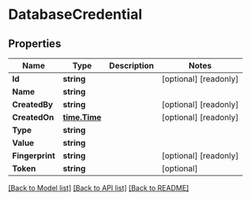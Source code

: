 # DatabaseCredential

## Properties

Name | Type | Description | Notes
------------ | ------------- | ------------- | -------------
**Id** | **string** |  | [optional] [readonly] 
**Name** | **string** |  | 
**CreatedBy** | **string** |  | [optional] [readonly] 
**CreatedOn** | [**time.Time**](time.Time.md) |  | [optional] [readonly] 
**Type** | **string** |  | 
**Value** | **string** |  | 
**Fingerprint** | **string** |  | [optional] [readonly] 
**Token** | **string** |  | [optional] 

[[Back to Model list]](../README.md#documentation-for-models) [[Back to API list]](../README.md#documentation-for-api-endpoints) [[Back to README]](../README.md)


